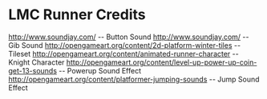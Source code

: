 # LMC Runner Credits

http://www.soundjay.com/ -- Button Sound
http://www.soundjay.com/ -- Gib Sound
http://opengameart.org/content/2d-platform-winter-tiles -- Tileset
http://opengameart.org/content/animated-runner-character -- Knight Character
http://opengameart.org/content/level-up-power-up-coin-get-13-sounds -- Powerup Sound Effect
http://opengameart.org/content/platformer-jumping-sounds -- Jump Sound Effect